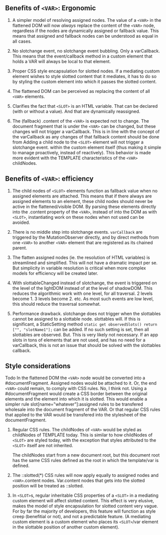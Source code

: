 ## Benefits of `<VAR>`: Ergonomic

1. A simpler model of resolving assigned nodes.
   The value of a `<VAR>` in the flattened DOM will now *always* replace the content of the `<VAR>` node,
   regardless if the nodes are dynamically assigned or fallback value.
   This means that assigned and fallback nodes can be understood as equal in all cases.

2. No slotchange event, no slotchange event bubbling. 
   Only a varCallback.
   This means that the event/callback method in a custom element that holds a VAR will 
   always be local to that element.
   
3. Proper CSS style encapsulation for slotted nodes.
   If a mediating custom element wishes to style slotted content that it mediates,
   it has to do so by styling the custom element into which it passes the slotted content.
   
4. The flattened DOM can be perceived as replacing the content of all `<VAR>` elements.

5. Clarifies the fact that `<SLOT>` is an HTML variable. 
   That can be declared (with or without a value).
   And that are dynamically reassigned.
   
6. The (fallback) .content of the `<VAR>` is expected not to change.
   The document fragment that is under the `<VAR>` can be changed, but these changes will not
   trigger a varCallback.
   This is in line with the concept of the varCallback as any changes of that fallback content should be done from 
   Adding a child node to the `<SLOT>` element will not trigger a slotchange event.
   within the custom element itself (thus making it simple to manage proactively, instead of reactively).
   This behavior is made more evident with the TEMPLATE characteristics of the `<VAR>` childNodes.

## Benefits of `<VAR>`: efficiency

1. The child nodes of `<SLOT>` elements function as fallback value when no assigned elements are attached.
   This means that if there always are assigned elements to an element, 
   these child nodes should never be active in the flattened/visible DOM.
   By parsing these elements directly into the .content property of the `<VAR>`, instead of into the DOM as with `<SLOT>`,
   instantiating work on these nodes when not used can be avoided.

2. There is no middle step into slotchange events. 
   `varCallback` are triggered by the MutationObserver directly, 
   and by direct methods from one `<VAR>` to another `<VAR>` element that are registered as its chained parent.
   
3. The flatten assigned nodes (ie. the resolution of HTML variables) is streamlined and simplified.
   This will not have a dramatic impact per se.
   But simplicity in variable resolution is critical when more complex models for efficiency 
   will be created later.

4. With slottableChanged instead of slotchange, the event is triggered on the level of the lightDOM instead
   of at the level of shadowDOM. This reduces the algorithmic work with one level, for all traversal.
   2 levels become 1. 3 levels become 2. etc. As most such events are low level, this should reduce the traversal somewhat.

5. Performance drawback. slotchange does not trigger when the slottables cannot be assigned to a slottable node.
   slottables will. If this is significant, a StaticSetting method `static get observedSlots() return ["", "slotName1"];`
   can be added. If no such setting is set, then all slottables are observed.
   But. This is very likely not necessary. If an app slots in tons of elements that are not used,
   and has no need for a varCallback, this is not an issue that should be solved with the slottables callback.

## Style considerations


Todo In the flattened DOM the `<VAR>` node would be converted into a #documentFragment.
     Assigned nodes would be attached to it. Or, the end `<VAR>` could remain, to comply with CSS rules.
     No, I think not. Using a #documentFragment would create a CSS border between the original elements and the
     element into which it is slotted. This would enable a simpler rule slot[name="whatever"]:assigned
     rules to be transfered wholesale into the document fragment of the VAR.
     Or that regular CSS rules that applied to the VAR would be transfered into the stylesheet of the documentFragment.

1. Regular CSS rules.
   The childNodes of `<VAR>` would be styled as childNodes of TEMPLATE today.
   This is similar to how childNodes of `<SLOT>` are styled today, 
   with the exception that styles attributed to the `<SLOT>` itself are not inherited.
   
   The childNodes start from a new document root, but this document root has the same CSS rules defined 
   as the root in which the template/var is defined.

2. The ::slotted(*) CSS rules will now apply equally to assigned nodes and `<VAR>`.content nodes.
   Var.content nodes that gets into the slotted position will be treated as ::slotted.

3. In `<SLOT>`s, regular inheritable CSS properties of a `<SLOT>` in a mediating custom element will 
   affect slotted content.
   This effect is very elusive, makes the model of style encapsulation for slotted content very vague.
   For by far the majority of developers, this feature will function as style creep (benefitial or not),
   and not a predictable feature. 
   (A mediating custom element is a custom element who places its `<SLOT>`/var
   element in the slottable position of another custom element).